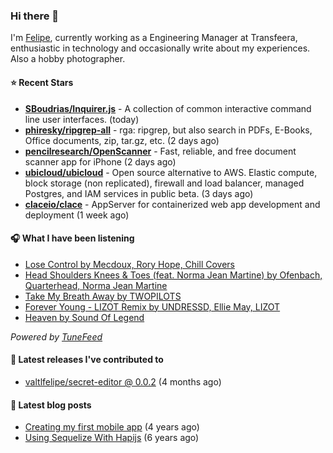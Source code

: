 ### Hi there 👋

I'm [Felipe](https://felipevm.com), currently working as a Engineering Manager at Transfeera, enthusiastic in technology and occasionally write about my experiences. Also a hobby photographer.

#### ⭐ Recent Stars
- **[SBoudrias/Inquirer.js](https://github.com/SBoudrias/Inquirer.js)** - A collection of common interactive command line user interfaces. (today)
- **[phiresky/ripgrep-all](https://github.com/phiresky/ripgrep-all)** - rga: ripgrep, but also search in PDFs, E-Books, Office documents, zip, tar.gz, etc. (2 days ago)
- **[pencilresearch/OpenScanner](https://github.com/pencilresearch/OpenScanner)** - Fast, reliable, and free document scanner app for iPhone (2 days ago)
- **[ubicloud/ubicloud](https://github.com/ubicloud/ubicloud)** - Open source alternative to AWS. Elastic compute, block storage (non replicated), firewall and load balancer, managed Postgres, and IAM services in public beta. (3 days ago)
- **[claceio/clace](https://github.com/claceio/clace)** - AppServer for containerized web app development and deployment (1 week ago)

#### 🎧 What I have been listening
- [Lose Control by Mecdoux, Rory Hope, Chill Covers](https://open.spotify.com/track/430XJGZksdlWMtveEMl7oK)
- [Head Shoulders Knees &amp; Toes (feat. Norma Jean Martine) by Ofenbach, Quarterhead, Norma Jean Martine](https://open.spotify.com/track/2RRpaU7jFVcwo23pthdnBv)
- [Take My Breath Away by TWOPILOTS](https://open.spotify.com/track/6Uc23VRzRJSgu3eebPvH8I)
- [Forever Young - LIZOT Remix by UNDRESSD, Ellie May, LIZOT](https://open.spotify.com/track/3rX9rP8H83zIwf3ojfvobz)
- [Heaven by Sound Of Legend](https://open.spotify.com/track/01iYmkiwWzpDTxgoBHKqEy)

_Powered by [TuneFeed](https://tunefeed.app?ref=valtlfelipe-gh-profile)_ 

#### 🚀 Latest releases I've contributed to


- [valtlfelipe/secret-editor @ 0.0.2](https://github.com/valtlfelipe/secret-editor/releases/tag/0.0.2) (4 months ago)

#### 📄 Latest blog posts
- [Creating my first mobile app](https://felipevm.com/posts/creating-my-first-mobile-app/) (4 years ago)
- [Using Sequelize With Hapijs](https://felipevm.com/posts/using-sequelize-with-hapijs/) (6 years ago)
